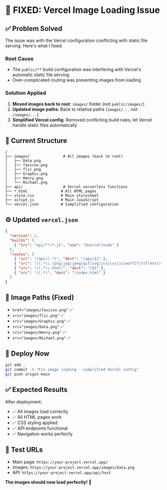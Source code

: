 # 🚀 FIXED: Vercel Image Loading Issue

## ✅ **Problem Solved**

The issue was with the Vercel configuration conflicting with static file serving. Here's what I fixed:

### **Root Cause**
- The `public/**` build configuration was interfering with Vercel's automatic static file serving
- Over-complicated routing was preventing images from loading

### **Solution Applied**
1. **Moved images back to root**: `images/` folder (not `public/images/`)
2. **Updated image paths**: Back to relative paths (`images/...` not `/images/...`)
3. **Simplified Vercel config**: Removed conflicting build rules, let Vercel handle static files automatically

## 📁 **Current Structure**
```
/
├── images/               # All images (back to root)
│   ├── Data.png
│   ├── favicon.png
│   ├── flic.png
│   ├── Graphic.png
│   ├── Henry.png
│   └── Michael.png
├── api/                  # Vercel serverless functions
├── *.html               # All HTML pages
├── style.css            # Main stylesheet
├── script.js            # Main JavaScript
└── vercel.json          # Simplified configuration
```

## ⚙️ **Updated `vercel.json`**
```json
{
  "version": 2,
  "builds": [
    { "src": "api/**/*.js", "use": "@vercel/node" }
  ],
  "routes": [
    { "src": "/api/(.*)", "dest": "/api/$1" },
    { "src": "/(.*\\.(png|jpg|jpeg|gif|svg|ico|css|js|woff2?|ttf|eot))", "dest": "/$1" },
    { "src": "/(.*\\.html)", "dest": "/$1" },
    { "src": "/(.*)", "dest": "/index.html" }
  ]
}
```

## 🎯 **Image Paths (Fixed)**
- `href="images/favicon.png"` ✅
- `src="images/flic.png"` ✅
- `src="images/Graphic.png"` ✅
- `src="images/Data.png"` ✅
- `src="images/Henry.png"` ✅
- `src="images/Michael.png"` ✅

## 🚀 **Deploy Now**

```bash
git add .
git commit -m "Fix image loading - simplified Vercel config"
git push origin main
```

## ✅ **Expected Results**
After deployment:
- ✅ All images load correctly
- ✅ All HTML pages work
- ✅ CSS styling applied
- ✅ API endpoints functional
- ✅ Navigation works perfectly

## 🧪 **Test URLs**
- Main page: `https://your-project.vercel.app/`
- Images: `https://your-project.vercel.app/images/Data.png`
- API: `https://your-project.vercel.app/api/test`

**The images should now load perfectly!** 🎉
